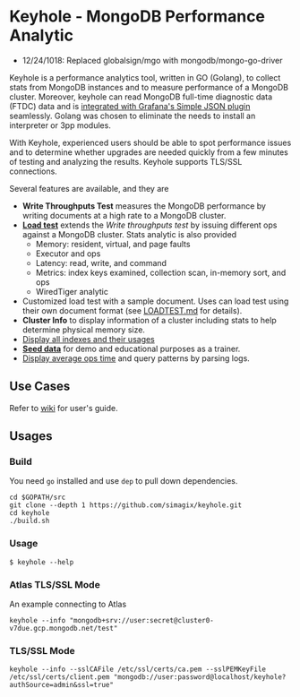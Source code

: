 # Keyhole - MongoDB Performance Analytic

- 12/24/1018: Replaced globalsign/mgo with mongodb/mongo-go-driver

Keyhole is a performance analytics tool, written in GO (Golang), to collect stats from MongoDB instances and to measure performance of a MongoDB cluster.  Moreover, keyhole can read MongoDB full-time diagnostic data (FTDC) data and is [integrated with Grafana's Simple JSON plugin](https://github.com/simagix/keyhole/wiki/MongoDB-FTDC-and-Grafana-Integration) seamlessly.  Golang was chosen to eliminate the needs to install an interpreter or 3pp modules.

With Keyhole, experienced users should be able to spot performance issues and to determine whether upgrades are needed quickly from a few minutes of testing and analyzing the results.  Keyhole supports TLS/SSL connections.

Several features are available, and they are

- **Write Throughputs Test** measures the MongoDB performance by writing documents at a high rate to a MongoDB cluster.
- [**Load test**](docs/LOADTEST.md) extends the *Write throughputs test* by issuing different ops against a MongoDB cluster.  Stats analytic is also provided
  - Memory: resident, virtual, and page faults
  - Executor and ops
  - Latency: read, write, and command
  - Metrics: index keys examined, collection scan, in-memory sort, and ops
  - WiredTiger analytic
- Customized load test with a sample document.  Uses can load test using their own document format (see [LOADTEST.md](docs/LOADTEST.md) for details).
- **Cluster Info** to display information of a cluster including stats to help determine physical memory size.
- [Display all indexes and their usages](https://github.com/simagix/keyhole/wiki/List-All-Indexes-with-Usages)
- [**Seed data**](https://github.com/simagix/keyhole/wiki/Seed-Data-using-a-Template) for demo and educational purposes as a trainer.
- [Display average ops time](https://github.com/simagix/keyhole/wiki/Mongo-Logs-Analytics) and query patterns by parsing logs.

## Use Cases
Refer to [wiki](https://github.com/simagix/keyhole/wiki) for user's guide.

## Usages
### Build
You need `go` installed and use `dep` to pull down dependencies.

```
cd $GOPATH/src
git clone --depth 1 https://github.com/simagix/keyhole.git
cd keyhole
./build.sh
```

### Usage
```
$ keyhole --help
```

### Atlas TLS/SSL Mode
An example connecting to Atlas

```
keyhole --info "mongodb+srv://user:secret@cluster0-v7due.gcp.mongodb.net/test"
```

### TLS/SSL Mode
```
keyhole --info --sslCAFile /etc/ssl/certs/ca.pem --sslPEMKeyFile /etc/ssl/certs/client.pem "mongodb://user:password@localhost/keyhole?authSource=admin&ssl=true"
```
